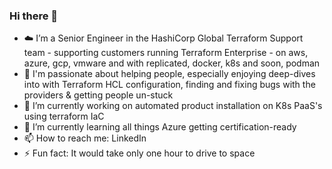 ### Hi there 👋

- ☁️ I’m a Senior Engineer in the HashiCorp Global Terraform Support team - supporting customers running Terraform Enterprise - on aws, azure, gcp, vmware and with replicated, docker, k8s and soon, podman
- 💞️ I'm passionate about helping people, especially enjoying deep-dives into with Terraform HCL configuration, finding and fixing bugs with the providers & getting people un-stuck
- 🔭 I’m currently working on automated product installation on K8s PaaS's using terraform IaC
- 🌱 I’m currently learning all things Azure getting certification-ready
- 📫 How to reach me: LinkedIn
- ⚡ Fun fact: It would take only one hour to drive to space


<!--
**sharstuff/sharstuff** is a ✨ _special_ ✨ repository because its `README.md` (this file) appears on your GitHub profile.

Here are some ideas to get you started:

- 🔭 I’m currently working on ...
- 🌱 I’m currently learning ...
- 👯 I’m looking to collaborate on ...
- 🤔 I’m looking for help with ...
- 💬 Ask me about ...
- 📫 How to reach me: ...
- 😄 Pronouns: ...
- ⚡ Fun fact: ...
-->
